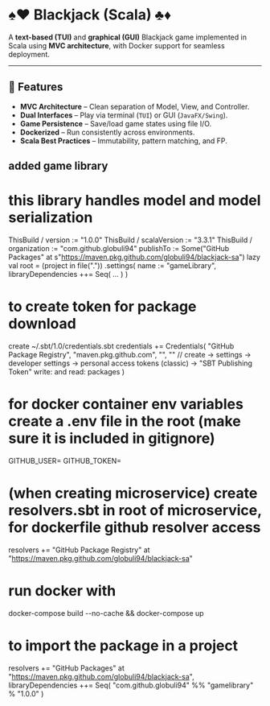 # ♠️♥️ Blackjack (Scala) ♣️♦️

A **text-based (TUI)** and **graphical (GUI)** Blackjack game implemented in Scala using **MVC architecture**, with Docker support for seamless deployment.

---

## 🚀 Features
- **MVC Architecture** – Clean separation of Model, View, and Controller.
- **Dual Interfaces** – Play via terminal (`TUI`) or GUI (`JavaFX/Swing`).
- **Game Persistence** – Save/load game states using file I/O.
- **Dockerized** – Run consistently across environments.
- **Scala Best Practices** – Immutability, pattern matching, and FP.


## added game library
# this library handles model and model serialization
ThisBuild / version := "1.0.0"
ThisBuild / scalaVersion := "3.3.1"
ThisBuild / organization := "com.github.globuli94"
publishTo := Some("GitHub Packages" at s"https://maven.pkg.github.com/globuli94/blackjack-sa")
lazy val root = (project in file("."))
    .settings(
        name := "gameLibrary",
        libraryDependencies ++= Seq(
            ...
        )
    )

# to create token for package download
create ~/.sbt/1.0/credentials.sbt
credentials += Credentials(
    "GitHub Package Registry",
    "maven.pkg.github.com",
    "<your-username>",
    "<your-token>" // create -> settings -> developer settings -> personal access tokens (classic) -> "SBT Publishing Token" write: and read: packages
)

# for docker container env variables create a .env file in the root (make sure it is included in gitignore)
GITHUB_USER=<your-username>
GITHUB_TOKEN=<your-token>

# (when creating microservice) create resolvers.sbt in root of microservice, for dockerfile github resolver access 
resolvers += "GitHub Package Registry" at "https://maven.pkg.github.com/globuli94/blackjack-sa"

# run docker with
docker-compose build --no-cache && docker-compose up

# to import the package in a project
resolvers += "GitHub Packages" at "https://maven.pkg.github.com/globuli94/blackjack-sa",
libraryDependencies ++= Seq(
      "com.github.globuli94" %% "gamelibrary" % "1.0.0"
)